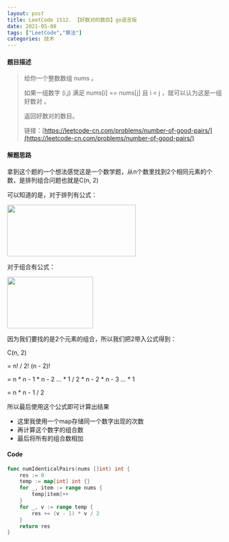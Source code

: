 ```yaml
---
layout: post
title: LeetCode 1512. 【好数对的数目】go语言版
date: 2021-05-08
tags: ["LeetCode","算法"]
categories: 技术
---
```



#### 题目描述

<!-- /wp:heading -->

> 给你一个整数数组 nums 。
> 
> 如果一组数字 (i,j) 满足 nums[i] == nums[j] 且 i < j ，就可以认为这是一组 好数对 。
> 
> 返回好数对的数目。
> 
> 链接：[https://leetcode-cn.com/problems/number-of-good-pairs/](https://leetcode-cn.com/problems/number-of-good-pairs/)


#### 解题思路

拿到这个题的一个想法感觉这是一个数学题，从n个数里找到2个相同元素的个数，是排列组合问题也就是C(n, 2)

可以知道的是，对于排列有公式：

<img src="{{site.url}}/images/blog/amn.jpg" width="300px" height="120px" />

对于组合有公式：

<img src="{{site.url}}/images/blog/cmn.jpg" width="200px" height="120px" />

因为我们要找的是2个元素的组合，所以我们把2带入公式得到：

C(n, 2) 

= n! / 2! (n - 2)! 

= n * n - 1 * n - 2 ... * 1 / 2 * n - 2 * n - 3 ... * 1

= n * n - 1 / 2

所以最后使用这个公式即可计算出结果

* 这里我使用一个map存储同一个数字出现的次数
* 再计算这个数字的组合数
* 最后将所有的组合数相加

#### Code


```go
func numIdenticalPairs(nums []int) int {
	res := 0
	temp := map[int] int {}
	for _, item := range nums {
		temp[item]++
	}
	for _, v := range temp {
		res += (v - 1) * v / 2
	}
	return res
}
```
